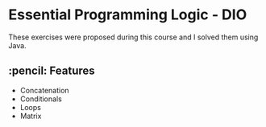 <h1> Essential Programming Logic - DIO </h1>

These exercises were proposed during this course and I solved them using Java. 

 <h2> :pencil: Features </h2>
<ul>
  <li>Concatenation</li>
  <li>Conditionals</li>
  <li>Loops</li>
  <li>Matrix</li>
</ul>

 
